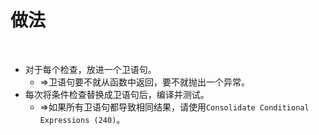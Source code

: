 # 做法

<br>

- 对于每个检查，放进一个卫语句。
  - ⇒卫语句要不就从函数中返回，要不就抛出一个异常。
- 每次将条件检查替换成卫语句后，编译并测试。
  - ⇒如果所有卫语句都导致相同结果，请使用`Consolidate Conditional Expressions (240)`。

<br>

